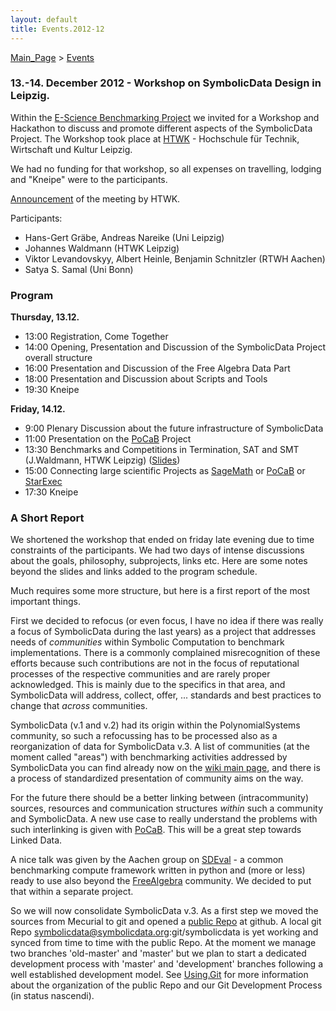```yaml
---
layout: default
title: Events.2012-12
---
```


[Main\_Page](Main_Page "wikilink") \> [Events](Events "wikilink")

### 13.-14. December 2012 - Workshop on SymbolicData Design in Leipzig.

Within the [E-Science Benchmarking Project](Projects.EScience "wikilink") we invited for a Workshop and Hackathon to discuss and promote different aspects of the SymbolicData Project. The Workshop took place at [HTWK](http://www.htwk-leipzig.de) - Hochschule für Technik, Wirtschaft und Kultur Leipzig.

We had no funding for that workshop, so all expenses on travelling, lodging and "Kneipe" were to the participants.

[Announcement](http://portal.imn.htwk-leipzig.de/events/workshop-on-symbolicdata-design) of the meeting by HTWK.

Participants:

-   Hans-Gert Gräbe, Andreas Nareike (Uni Leipzig)
-   Johannes Waldmann (HTWK Leipzig)
-   Viktor Levandovskyy, Albert Heinle, Benjamin Schnitzler (RTWH Aachen)
-   Satya S. Samal (Uni Bonn)

### Program

**Thursday, 13.12.**

-   13:00 Registration, Come Together
-   14:00 Opening, Presentation and Discussion of the SymbolicData Project overall structure
-   16:00 Presentation and Discussion of the Free Algebra Data Part
-   18:00 Presentation and Discussion about Scripts and Tools
-   19:30 Kneipe

**Friday, 14.12.**

-   9:00 Plenary Discussion about the future infrastructure of SymbolicData
-   11:00 Presentation on the [PoCaB](http://pocab.cg.cs.uni-bonn.de) Project
-   13:30 Benchmarks and Competitions in Termination, SAT and SMT (J.Waldmann, HTWK Leipzig) ([Slides](http://www.imn.htwk-leipzig.de/~waldmann/talk/12/sym/main.pdf))
-   15:00 Connecting large scientific Projects as [SageMath](http://www.sagemath.org/) or [PoCaB](http://pocab.cg.cs.uni-bonn.de) or [StarExec](http://www.starexec.org/starexec/public/about.jsp)
-   17:30 Kneipe

### A Short Report

We shortened the workshop that ended on friday late evening due to time constraints of the participants. We had two days of intense discussions about the goals, philosophy, subprojects, links etc. Here are some notes beyond the slides and links added to the program schedule.

Much requires some more structure, but here is a first report of the most important things.

First we decided to refocus (or even focus, I have no idea if there was really a focus of SymbolicData during the last years) as a project that addresses needs of *communities* within Symbolic Computation to benchmark implementations. There is a commonly complained misrecognition of these efforts because such contributions are not in the focus of reputational processes of the respective communities and are rarely proper acknowledged. This is mainly due to the specifics in that area, and SymbolicData will address, collect, offer, ... standards and best practices to change that *across* communities.

SymbolicData (v.1 and v.2) had its origin within the PolynomialSystems community, so such a refocussing has to be processed also as a reorganization of data for SymbolicData v.3. A list of communities (at the moment called "areas") with benchmarking activities addressed by SymbolicData you can find already now on the [wiki main page](Main_Page "wikilink"), and there is a process of standardized presentation of community aims on the way.

For the future there should be a better linking between (intracommunity) sources, resources and communication structures *within* such a community and SymbolicData. A new use case to really understand the problems with such interlinking is given with [PoCaB](http://pocab.cg.cs.uni-bonn.de). This will be a great step towards Linked Data.

A nice talk was given by the Aachen group on [SDEval](SDEval "wikilink") - a common benchmarking compute framework written in python and (more or less) ready to use also beyond the [FreeAlgebra](FreeAlgebra "wikilink") community. We decided to put that within a separate project.

So we will now consolidate SymbolicData v.3. As a first step we moved the sources from Mecurial to git and opened a [public Repo](https://github.com/symbolicdata) at github. A local git Repo symbolicdata@symbolicdata.org:git/symbolicdata is yet working and synced from time to time with the public Repo. At the moment we manage two branches 'old-master' and 'master' but we plan to start a dedicated development process with 'master' and 'development' branches following a well established development model. See [Using.Git](Using.Git "wikilink") for more information about the organization of the public Repo and our Git Development Process (in status nascendi).
